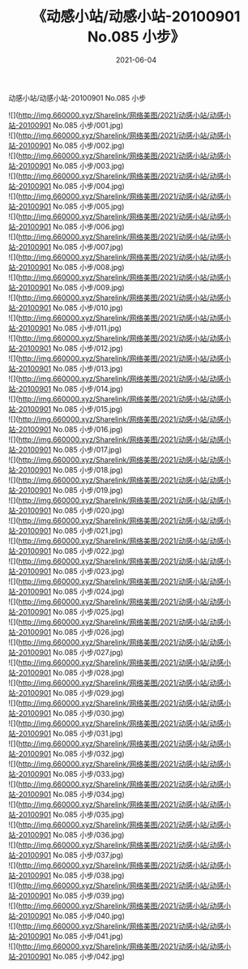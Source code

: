 ﻿---
layout: post
title:  《动感小站/动感小站-20100901 No.085 小步》
date:   2021-06-04
img: http://img.660000.xyz/Sharelink/网络美图/2021/动感小站/动感小站-20100901 No.085 小步/000.jpg
categories: [美女, 清纯, 唯美]
---

动感小站/动感小站-20100901 No.085 小步

 ![](http://img.660000.xyz/Sharelink/网络美图/2021/动感小站/动感小站-20100901 No.085 小步/001.jpg) <br>![](http://img.660000.xyz/Sharelink/网络美图/2021/动感小站/动感小站-20100901 No.085 小步/002.jpg) <br>![](http://img.660000.xyz/Sharelink/网络美图/2021/动感小站/动感小站-20100901 No.085 小步/003.jpg) <br>![](http://img.660000.xyz/Sharelink/网络美图/2021/动感小站/动感小站-20100901 No.085 小步/004.jpg) <br>![](http://img.660000.xyz/Sharelink/网络美图/2021/动感小站/动感小站-20100901 No.085 小步/005.jpg) <br>![](http://img.660000.xyz/Sharelink/网络美图/2021/动感小站/动感小站-20100901 No.085 小步/006.jpg) <br>![](http://img.660000.xyz/Sharelink/网络美图/2021/动感小站/动感小站-20100901 No.085 小步/007.jpg) <br>![](http://img.660000.xyz/Sharelink/网络美图/2021/动感小站/动感小站-20100901 No.085 小步/008.jpg) <br>![](http://img.660000.xyz/Sharelink/网络美图/2021/动感小站/动感小站-20100901 No.085 小步/009.jpg) <br>![](http://img.660000.xyz/Sharelink/网络美图/2021/动感小站/动感小站-20100901 No.085 小步/010.jpg) <br>![](http://img.660000.xyz/Sharelink/网络美图/2021/动感小站/动感小站-20100901 No.085 小步/011.jpg) <br>![](http://img.660000.xyz/Sharelink/网络美图/2021/动感小站/动感小站-20100901 No.085 小步/012.jpg) <br>![](http://img.660000.xyz/Sharelink/网络美图/2021/动感小站/动感小站-20100901 No.085 小步/013.jpg) <br>![](http://img.660000.xyz/Sharelink/网络美图/2021/动感小站/动感小站-20100901 No.085 小步/014.jpg) <br>![](http://img.660000.xyz/Sharelink/网络美图/2021/动感小站/动感小站-20100901 No.085 小步/015.jpg) <br>![](http://img.660000.xyz/Sharelink/网络美图/2021/动感小站/动感小站-20100901 No.085 小步/016.jpg) <br>![](http://img.660000.xyz/Sharelink/网络美图/2021/动感小站/动感小站-20100901 No.085 小步/017.jpg) <br>![](http://img.660000.xyz/Sharelink/网络美图/2021/动感小站/动感小站-20100901 No.085 小步/018.jpg) <br>![](http://img.660000.xyz/Sharelink/网络美图/2021/动感小站/动感小站-20100901 No.085 小步/019.jpg) <br>![](http://img.660000.xyz/Sharelink/网络美图/2021/动感小站/动感小站-20100901 No.085 小步/020.jpg) <br>![](http://img.660000.xyz/Sharelink/网络美图/2021/动感小站/动感小站-20100901 No.085 小步/021.jpg) <br>![](http://img.660000.xyz/Sharelink/网络美图/2021/动感小站/动感小站-20100901 No.085 小步/022.jpg) <br>![](http://img.660000.xyz/Sharelink/网络美图/2021/动感小站/动感小站-20100901 No.085 小步/023.jpg) <br>![](http://img.660000.xyz/Sharelink/网络美图/2021/动感小站/动感小站-20100901 No.085 小步/024.jpg) <br>![](http://img.660000.xyz/Sharelink/网络美图/2021/动感小站/动感小站-20100901 No.085 小步/025.jpg) <br>![](http://img.660000.xyz/Sharelink/网络美图/2021/动感小站/动感小站-20100901 No.085 小步/026.jpg) <br>![](http://img.660000.xyz/Sharelink/网络美图/2021/动感小站/动感小站-20100901 No.085 小步/027.jpg) <br>![](http://img.660000.xyz/Sharelink/网络美图/2021/动感小站/动感小站-20100901 No.085 小步/028.jpg) <br>![](http://img.660000.xyz/Sharelink/网络美图/2021/动感小站/动感小站-20100901 No.085 小步/029.jpg) <br>![](http://img.660000.xyz/Sharelink/网络美图/2021/动感小站/动感小站-20100901 No.085 小步/030.jpg) <br>![](http://img.660000.xyz/Sharelink/网络美图/2021/动感小站/动感小站-20100901 No.085 小步/031.jpg) <br>![](http://img.660000.xyz/Sharelink/网络美图/2021/动感小站/动感小站-20100901 No.085 小步/032.jpg) <br>![](http://img.660000.xyz/Sharelink/网络美图/2021/动感小站/动感小站-20100901 No.085 小步/033.jpg) <br>![](http://img.660000.xyz/Sharelink/网络美图/2021/动感小站/动感小站-20100901 No.085 小步/034.jpg) <br>![](http://img.660000.xyz/Sharelink/网络美图/2021/动感小站/动感小站-20100901 No.085 小步/035.jpg) <br>![](http://img.660000.xyz/Sharelink/网络美图/2021/动感小站/动感小站-20100901 No.085 小步/036.jpg) <br>![](http://img.660000.xyz/Sharelink/网络美图/2021/动感小站/动感小站-20100901 No.085 小步/037.jpg) <br>![](http://img.660000.xyz/Sharelink/网络美图/2021/动感小站/动感小站-20100901 No.085 小步/038.jpg) <br>![](http://img.660000.xyz/Sharelink/网络美图/2021/动感小站/动感小站-20100901 No.085 小步/039.jpg) <br>![](http://img.660000.xyz/Sharelink/网络美图/2021/动感小站/动感小站-20100901 No.085 小步/040.jpg) <br>![](http://img.660000.xyz/Sharelink/网络美图/2021/动感小站/动感小站-20100901 No.085 小步/041.jpg) <br>![](http://img.660000.xyz/Sharelink/网络美图/2021/动感小站/动感小站-20100901 No.085 小步/042.jpg) <br>